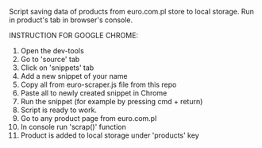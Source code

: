 Script saving data of products from euro.com.pl store to local storage. Run in product's tab in browser's console.

INSTRUCTION FOR GOOGLE CHROME:

1. Open the dev-tools
2. Go to 'source' tab
3. Click on 'snippets' tab
4. Add a new snippet of your name
5. Copy all from euro-scraper.js file from this repo
6. Paste all to newly created snippet in Chrome
7. Run the snippet (for example by pressing cmd + return)
8. Script is ready to work.
9. Go to any product page from euro.com.pl
10. In console run 'scrap()' function
11. Product is added to local storage under 'products' key
